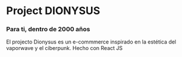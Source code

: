 # Project DIONYSUS

### Para ti, dentro de 2000 años

El projecto Dionysus es un e-commmerce inspirado en la estética del vaporwave y el ciberpunk. Hecho con React JS
